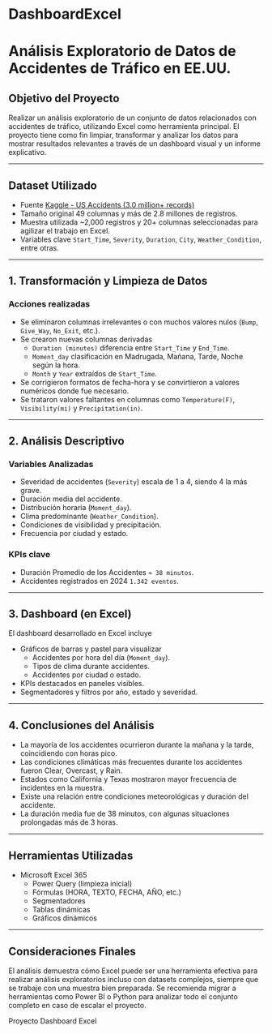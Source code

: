 # DashboardExcel
# Análisis Exploratorio de Datos de Accidentes de Tráfico en EE.UU.

## Objetivo del Proyecto

Realizar un análisis exploratorio de un conjunto de datos relacionados con accidentes de tráfico, utilizando Excel como herramienta principal. El proyecto tiene como fin limpiar, transformar y analizar los datos para mostrar resultados relevantes a través de un dashboard visual y un informe explicativo.

---

## Dataset Utilizado

- Fuente [Kaggle - US Accidents (3.0 million+ records)](httpswww.kaggle.comsobhanmoosavius-accidents)
- Tamaño original 49 columnas y más de 2.8 millones de registros.
- Muestra utilizada ~2,000 registros y 20+ columnas seleccionadas para agilizar el trabajo en Excel.
- Variables clave `Start_Time`, `Severity`, `Duration`, `City`, `Weather_Condition`, entre otras.

---

## 1. Transformación y Limpieza de Datos

### Acciones realizadas
- Se eliminaron columnas irrelevantes o con muchos valores nulos (`Bump`, `Give_Way`, `No_Exit`, etc.).
- Se crearon nuevas columnas derivadas
  - `Duration (minutes)` diferencia entre `Start_Time` y `End_Time`.
  - `Moment_day` clasificación en Madrugada, Mañana, Tarde, Noche según la hora.
  - `Month` y `Year` extraídos de `Start_Time`.
- Se corrigieron formatos de fecha-hora y se convirtieron a valores numéricos donde fue necesario.
- Se trataron valores faltantes en columnas como `Temperature(F)`, `Visibility(mi)` y `Precipitation(in)`.

---

## 2. Análisis Descriptivo

### Variables Analizadas
- Severidad de accidentes (`Severity`) escala de 1 a 4, siendo 4 la más grave.
- Duración media del accidente.
- Distribución horaria (`Moment_day`).
- Clima predominante (`Weather_Condition`).
- Condiciones de visibilidad y precipitación.
- Frecuencia por ciudad y estado.

### KPIs clave
-  Duración Promedio de los Accidentes `≈ 38 minutos`.
-  Accidentes registrados en 2024 `1.342 eventos`.

---

## 3. Dashboard (en Excel)

El dashboard desarrollado en Excel incluye
- Gráficos de barras y pastel para visualizar
  - Accidentes por hora del día (`Moment_day`).
  - Tipos de clima durante accidentes.
  - Accidentes por ciudad o estado.
- KPIs destacados en paneles visibles.
- Segmentadores y filtros por año, estado y severidad.

---

## 4. Conclusiones del Análisis

- La mayoría de los accidentes ocurrieron durante la mañana y la tarde, coincidiendo con horas pico.
- Las condiciones climáticas más frecuentes durante los accidentes fueron Clear, Overcast, y Rain.
- Estados como California y Texas mostraron mayor frecuencia de incidentes en la muestra.
- Existe una relación entre condiciones meteorológicas y duración del accidente.
- La duración media fue de 38 minutos, con algunas situaciones prolongadas más de 3 horas.

---

## Herramientas Utilizadas

- Microsoft Excel 365
  - Power Query (limpieza inicial)
  - Fórmulas (HORA, TEXTO, FECHA, AÑO, etc.)
  - Segmentadores
  - Tablas dinámicas
  - Gráficos dinámicos

---

## Consideraciones Finales

El análisis demuestra cómo Excel puede ser una herramienta efectiva para realizar análisis exploratorios incluso con datasets complejos, siempre que se trabaje con una muestra bien preparada. Se recomienda migrar a herramientas como Power BI o Python para analizar todo el conjunto completo en caso de escalar el proyecto.



Proyecto Dashboard Excel
